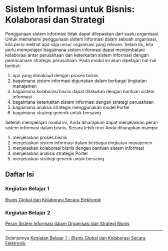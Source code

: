 # Sistem Informasi untuk Bisnis: Kolaborasi dan Strategi

Penggunaan sistem informasi tidak dapat dilepaskan dari suatu organisasi. Untuk memahami penggunaan sistem informasi dalam sebuah organisasi, kita perlu melihat apa saja unsur organisasi yang relevan. Selain itu, kita perlu mempelajari bagaimana sistem informasi dapat menjembatani kolaborasi antar perusahaan dan keterkaitan sistem informasi dengan perencanaan strategis perusahaan. Pada modul ini akan dipelajari hal-hal berikut:

1. apa yang dimaksud dengan proses bisnis 
2. bagaimana sistem informasi digunakan dalam berbagai tingkatan manajemen 
3. bagaimana kolaborasi bisnis dapat dilakukan dengan bantuan sistem informasi 
4. bagaimana keterkaitan sistem informasi dengan strategi perusahaan 
5. bagaimana analisis strategis menggunakan model Porter 
6. bagaimana strategi generik untuk bersaing 

Setelah mempelajari modul ini, Anda diharapkan dapat menjelaskan peran sistem informasi dalam bisnis. Secara lebih rinci Anda diharapkan mampu:

1. menjelaskan proses bisnis 
2. menjelaskan sistem informasi dalam berbagai tingkatan manajemen 
3. menjelaskan kolaborasi bisnis dengan bantuan sistem informasi 
4. menjelaskan analisis strategis Porter 
5. menjelaskan strategi generik untuk bersaing 


## Daftar Isi

### Kegiatan Belajar 1

[Bisnis Global dan Kolaborasi Secara Elektronik](kb-01.md)

### Kegiatan Belajar 2

[Peran Sistem Informasi dalam Organisasi dan Strategi Bisnis](kb-02.md)

***

Selanjutnya [Kegiatan Belajar 1 - Bisnis Global dan Kolaborasi Secara Elektronik](kb-01.md)

